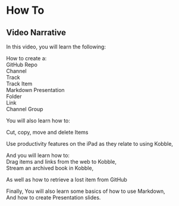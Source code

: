 # How To
## Video Narrative

In this video, you will learn the following:

How to create a:  
GitHub Repo   
Channel   
Track  
Track Item  
Markdown 
Presentation  
Folder  
Link  
Channel Group

You will also learn how to:

Cut, copy, move and delete Items  

Use productivity features on the iPad as they relate to using Kobble,

And you will learn how to:  
Drag items and links from the web to Kobble,  
Stream an archived book in Kobble,  

As well as how to retrieve a lost item from GitHub

Finally,
You will also learn some basics of how to use Markdown,  
And how to create Presentation slides.


